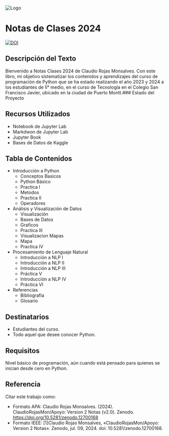 ![Logo](https://github.com/ClaudioRojasMon/Trayectorias_Academicas/blob/79b362cb03730b1e8f20d9116f9fc4cbfddd78fc/Original%20Logo.png)

# Notas de  Clases 2024

[![DOI](https://zenodo.org/badge/DOI/10.5281/zenodo.12700168.svg)](https://doi.org/10.5281/zenodo.12700168)


## Descripción del Texto

Bienvenido a Notas Clases 2024 de Claudio Rojas Monsalves. Con este libro, mi objetivo sistematizar los contenidos y aprendizajes del curso de programación de Python que se ha estado realizando el año 2023 y 2024 a los estudiantes de II° medio, en el curso de Tecnología en el Colegio San Francisco Javier, ubicado en la ciudad de Puerto Montt.### Estado del Proyecto

## Recursos Utilizados

- Notebook de Jupyter Lab
- Markdwon de Jupyter Lab
- Jupyter Book
- Bases de Datos de Kaggle

## Tabla de Contenidos  

-  Introducción a Python
    - Conceptos Basicos
    - Python Básico
    - Practica I
    - Metodos
    - Practica II
    - Operadores
 - Análisis y Visualización de Datos
    - Visualización
    - Bases de Datos
    - Graficos
    - Practica III
    - Visualizacion Mapas
    - Mapa
    - Practica IV
- Procesamiento de Lenguaje Natural
    - Introducción a NLP I
    - Introducción a NLP II
    - Introducción a NLP III
    - Práctica V
    - Introducción a NLP IV
    - Práctica VI
- Referencias
    - Bibliografía
    - Glosario

## Destinatarios

- Estudiantes del curso.
- Todo aquel que desee conocer Python. 

## Requisitos

Nivel básico de programación, aún cuando está pensado para quienes se inician desde cero en Python.

## Referencia

Citar este trabajo como:

 - Formato APA: Claudio Rojas Monsalves. (2024). ClaudioRojasMon/Apoyo: Version 2 Notas (v2.0). Zenodo. https://doi.org/10.5281/zenodo.12700168
 - Formato IEEE: [1]Claudio Rojas Monsalves, «ClaudioRojasMon/Apoyo: Version 2 Notas». Zenodo, jul. 09, 2024. doi: 10.5281/zenodo.12700168.
